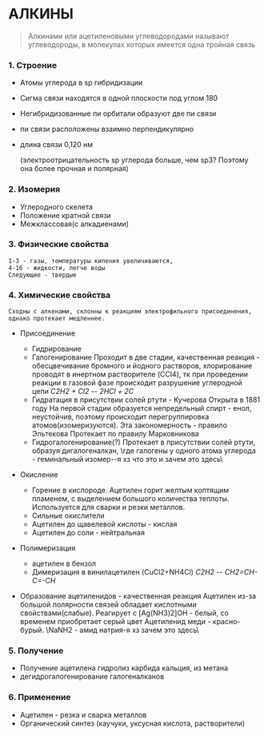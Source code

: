 # АЛКИНЫ
> Алкинами или ацетиленовыми углеводородами называют углеводороды, в молекулах которых имеется одна тройная связь

### 1. Строение 
- Атомы углерода в sp гибридизации
- Сигма связи находятся в одной плоскости под углом 180
- Негибридизованные пи орбитали образуют две пи связи
- пи связи расположены взаимно перпендикулярно
- длина связи 0,120 нм 
	
	(электроотрицательность sp углерода больше, чем sp3? Поэтому она более прочная и полярная)
### 2. Изомерия
- Углеродного скелета
- Положение кратной связи
- Межклассовая(с алкадиенами)
	
### 3. Физические свойства
	1-3 - газы, температуры кипения увеличиваются,
	4-16 - жидкости, легче воды
	Следующие - твердые
### 4. Химические свойства
	Сходны с алкенами, склонны к реакциям электрофильного присоединения, однако протекает медленнее.
	
- Присоединение
   - Гидрирование
   - Галогенирование 
	   Проходит в две стадии, качественная реакция - обесцвечивание бромного и йодного растворов, хлорирование проводят в инертном растворителе (CCl4), тк при проведении реакции в газовой фазе происходит разрушение углеродной цепи
	_C2H2 + Cl2 -- 2HCl + 2C_
	- Гидратация в присутствии солей ртути - Кучерова
	   Открыта в 1881 году
	   На первой стадии образуется непредельный спирт - енол, неустойчив, поэтому происходит перегруппировка атомов(изомеризуются). 
Эта закономерность - правило Эльтекова
	   Протекает по правилу Марковникова
    - Гидрогалогенирование(?) 
	   Протекает в присутствии солей ртути, образуя дигалогеналкан, \где галогены у одного атома углерода - геминальный изомер--я хз что это и зачем это здесь\
	
- Окисление
	- Горение в кислороде. Ацетилен горит желтым коптящим пламенем, с выделением большого количества теплоты. Используется для сварки и резки металлов.
	- Сильные окислители 
	- Ацетилен до щавелевой кислоты - кислая
	- Ацетилен до соли - нейтральная
	
- Полимеризация
	- ацетилен в бензол
	- Димеризация в винилацетилен (CuCl2+NH4Cl)
	  _C2H2 -- CH2=CH-C=-CH_
	
- Образование ацетиленидов - качественная реакция
	Ацетилен из-за большой полярности связей обладает кислотными свойствами(слабые).
	Реагирует с [Ag(NH3)2]OH - белый, со временем приобретает серый цвет 
	Ацетиленид меди - красно-бурый. 
	 \NaNH2 - амид натрия-я хз зачем это здесь\
	
### 5. Получение
- Получение ацетилена гидролиз карбида кальция, из метана
- дегидрогалогенирование галогеналканов
	
### 6. Применение 
- Ацетилен - резка и сварка металлов
- Органический синтез (каучуки, уксусная кислота, растворители)
